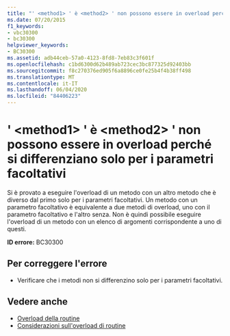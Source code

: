 ```yaml
---
title: "' <method1> ' è <method2> ' non possono essere in overload perché si differenziano solo per i parametri facoltativi"
ms.date: 07/20/2015
f1_keywords:
- vbc30300
- bc30300
helpviewer_keywords:
- BC30300
ms.assetid: adb44ceb-57a0-4123-8fd8-7eb83c3f601f
ms.openlocfilehash: c1bd6300d62b489ab723cec3bc877325d92403bb
ms.sourcegitcommit: f8c270376ed905f6a8896ce0fe25b4f4b38ff498
ms.translationtype: MT
ms.contentlocale: it-IT
ms.lasthandoff: 06/04/2020
ms.locfileid: "84406223"
---
```

# <a name="method1-and-method2-cannot-overload-each-other-because-they-differ-only-by-optional-parameters"></a>' \<method1> ' è \<method2> ' non possono essere in overload perché si differenziano solo per i parametri facoltativi
Si è provato a eseguire l'overload di un metodo con un altro metodo che è diverso dal primo solo per i parametri facoltativi. Un metodo con un parametro facoltativo è equivalente a due metodi di overload, uno con il parametro facoltativo e l'altro senza. Non è quindi possibile eseguire l'overload di un metodo con un elenco di argomenti corrispondente a uno di questi.  
  
 **ID errore:** BC30300  
  
## <a name="to-correct-this-error"></a>Per correggere l'errore  
  
- Verificare che i metodi non si differenzino solo per i parametri facoltativi.  
  
## <a name="see-also"></a>Vedere anche

- [Overload della routine](../programming-guide/language-features/procedures/procedure-overloading.md)
- [Considerazioni sull'overload di routine](../programming-guide/language-features/procedures/considerations-in-overloading-procedures.md)
